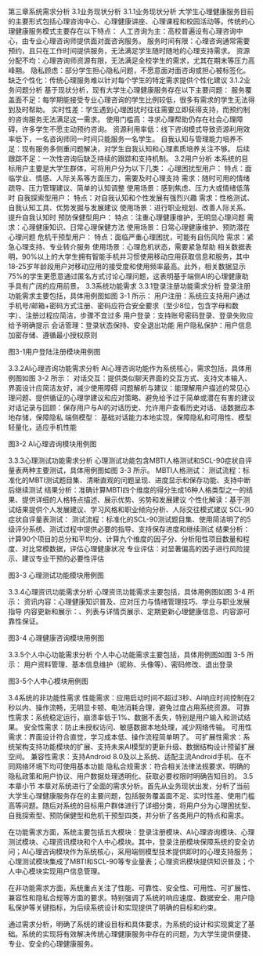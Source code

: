 第三章系统需求分析
3.1业务现状分析
3.1.1业务现状分析
大学生心理健康服务目前的主要形式包括心理咨询中心、心理健康讲座、心理课程和校园活动等。传统的心理健康服务模式主要存在以下特点：
人工咨询为主：高校普遍设有心理咨询中心，由专业心理咨询师提供面对面咨询服务。
服务时间有限：心理咨询通常需要预约，且只在工作时间提供服务，无法满足学生随时随地的心理支持需求。
资源分配不均：心理咨询师资源有限，无法满足全校学生的需求，尤其在期末等压力高峰期。
隐私顾虑：部分学生担心隐私问题，不愿意面对面咨询或担心被标签化。
缺乏个性化：传统心理服务难以针对每个学生的特定需求提供个性化建议
3.1.2业务问题分析
基于现状分析，现有大学生心理健康服务存在以下主要问题：
服务覆盖面不足：每学期能接受专业心理咨询的学生比例较低，很多有需求的学生无法得到及时帮助。
实时性差：学生遇到心理困扰时往往需要立即获得支持，而预约制的咨询服务无法满足这一需求。
使用门槛高：寻求心理帮助仍存在社会心理障碍，许多学生不愿主动预约咨询。
资源利用率低：线下咨询模式导致资源利用效率低下，一名咨询师同一时间只能服务一名学生。
自我认知与管理能力培养不足：现有服务多侧重问题解决，对学生自我认知和心理素质培养关注不够。
后续跟踪不足：一次性咨询后缺乏持续的跟踪和支持机制。
3.2用户分析
本系统的目标用户主要是大学生群体，可将用户分为以下几类：
心理困扰型用户：
特点：面临学业、情感、人际关系等方面压力，需要及时心理支持
需求：随时可用的情绪疏导、压力管理建议、简单的认知调整
使用场景：感到焦虑、压力大或情绪低落时
自我探索型用户：
特点：对自我认知和个性发展有强烈兴趣
需求：性格测试、自我认知工具、优势发掘与发展建议
使用场景：进行职业规划、改善人际关系、提升自我认知时
预防保健型用户：
特点：注重心理健康维护，无明显心理问题
需求：心理健康知识、日常心理保健方法
使用场景：日常心理健康维护、预防潜在心理问题
危机干预型用户：
特点：面临严重心理困扰，可能有自伤风险
需求：紧急心理支持、专业转介服务
使用场景：心理危机状态，需要紧急帮助
相关数据表明，90%以上的大学生拥有智能手机并习惯使用移动应用获取信息和服务，其中18-25岁年龄段用户对移动应用的接受度和使用频率最高。此外，相关数据显示75%的学生更愿意通过匿名方式讨论心理问题，这表明基于端侧AI的心理健康助手具有广阔的应用前景。
3.3系统功能需求
3.3.1登录注册功能需求分析
登录注册功能需求主要包括，具体用例图如图 3-1 所示：
用户注册：系统应支持用户通过手机号/邮箱+密码方式注册、密码应符合安全要求（至少8位，包含字母和数字）、注册过程应简洁，步骤不宜过多
用户登录：支持账号密码登录、登录失败应给予明确提示
会话管理：登录状态保持、安全退出功能
用户隐私保护：用户信息加密存储、遵循最小授权原则

图3-1用户登陆注册模块用例图

3.3.2AI心理咨询功能需求分析
AI心理咨询功能作为系统核心，需求包括，具体用例图如图 3-2 所示：
对话交互：提供类似聊天界面的交互方式、支持文本输入、界面设计应简洁友好，减少使用障碍
问题解析与建议：能理解用户描述的常见心理问题、提供循证的心理学建议和应对策略、避免给予过于简单或潜在有害的建议
对话记录与回顾：保存用户与AI的对话历史、允许用户查看历史对话、话数据应本地存储，保障隐私
端侧模型：
基础对话能力本地实现，保障隐私和可用性、模型轻量化，适应手机性能

图3-2 AI心理咨询模块用例图


3.3.3心理测试功能需求分析
心理测试功能包含MBTI人格测试和SCL-90症状自评量表两种主要测试，具体用例图如图 3-3 所示。
MBTI人格测试：
测试流程：标准化的MBTI测试题目集、清晰直观的问题呈现、进度显示和保存功能、支持中断后继续测试
结果分析：准确计算MBTI四个维度的得分生成16种人格类型之一的结果、提供详细的人格特点描述、展示优势、劣势和发展建议
个性化解读：基于测试结果提供个人发展建议、学习风格和职业倾向分析、人际交往模式建议
SCL-90症状自评量表测试：
测试流程：标准化的SCL-90测试题目集、使用简洁明了的5级评分系统、测试过程中提供必要的指导、支持保存进度和继续测试
结果分析：计算90个项目的总分和平均分、计算九个维度的因子分、分析阳性项目数量和程度、对比常模数据，评估心理健康状况
专业评估：对显著偏高的因子进行风险提示、建议专业干预的必要性评估

图3-3 心理测试功能模块用例图

3.3.4心理资讯功能需求分析
心理资讯功能需求主要包括，具体用例图如图 3-4 所示：
资讯内容：心理健康知识普及、应对压力与情绪管理技巧、学业与职业发展指导
内容更新和展示：、列表与详情页展示、定期更新心理健康信息、内容源可靠性保证。

图3-4 心理健康咨询模块用例图


3.3.5个人中心功能需求分析
个人中心功能需求主要包括，具体用例图如图 3-5 所示：
用户资料管理、基本信息维护（昵称、头像等）、密码修改、退出登录

图3-5个人中心模块用例图


3.4系统的非功能性需求
性能需求：应用启动时间不超过3秒、AI响应时间控制在2秒以内、操作流畅，无明显卡顿、电池消耗合理，避免过度占用系统资源。
可靠性需求：系统稳定运行，崩溃率低于1%、数据不丢失，特别是用户输入和测试结果。
安全性需求：防止未授权访问、敏感数据本地处理，减少网络传输。
可用性需求：界面设计符合直觉，学习成本低、操作流程简单明了。
可扩展性需求：系统架构支持功能模块的扩展、支持未来AI模型的更新升级、数据结构设计预留扩展空间。
兼容性需求：支持Android 8.0及以上系统、适配主流Android手机、在不同网络环境下均可使用基本功能
隐私合规需求：符合相关法律法规要求、明确的隐私政策和用户协议、用户数据处理透明化、获取必要权限时明确告知目的。
3.5本章小节
本章对系统进行了全面的需求分析。首先从业务现状出发，分析了当前大学生心理健康服务存在的主要问题，包括服务覆盖面不足、实时性差、使用门槛高等问题。随后对系统的目标用户群体进行了详细分类，将用户分为心理困扰型、自我探索型、预防保健型和危机干预型四类，并分析了各类用户的特点和需求。

在功能需求方面，系统主要包括五大模块：登录注册模块、AI心理咨询模块、心理测试模块、心理资讯模块和个人中心模块。其中，登录注册模块保障系统的安全访问；AI心理咨询模块作为系统核心，采用端侧模型技术提供即时的心理支持服务；心理测试模块集成了MBTI和SCL-90等专业量表；心理资讯模块提供知识普及；个人中心模块实现用户信息管理。

在非功能需求方面，系统重点关注了性能、可靠性、安全性、可用性、可扩展性、兼容性和隐私合规等方面的要求。特别强调了系统的响应速度、数据安全、用户隐私保护等关键指标，为后续系统设计和实现提供了明确的目标和约束。

通过需求分析，明确了系统的建设目标和具体要求，为系统的设计和实现奠定了基础。系统的实现将有效解决传统心理健康服务中存在的问题，为大学生提供便捷、专业、安全的心理健康服务。